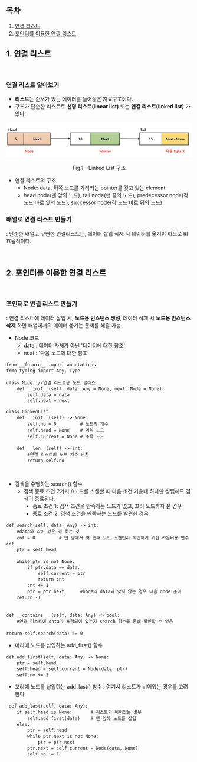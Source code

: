 ## 목차
1. [연결 리스트](#1.-연결-리스트)
2. [포인터를 이용한 연결 리스트](#2.-포인터를-이용한-연결-리스트)

## 1. 연결 리스트
<br>

### 연결 리스트 알아보기
* **리스트**는 순서가 있는 데이터를 늘어놓은 자료구조이다. 
* 구조가 단순한 리스트로 **선형 리스트(linear list)** 또는 **연결 리스트(linked list)** 가 있다. 

<p align = "center">
<img src = "img/linked_list.png">
</p>
<p align = "center">
Fig.1 - Linked List 구조
</p>

* 연결 리스트의 구조 
    * Node: data, 뒤쪽 노드를 가리키는 pointer를 갖고 있는 element.
    * head node(맨 앞의 노드), tail node(맨 끝의 노드), predecessor node(각 노드 바로 앞의 노드), successor node(각 노드 바로 뒤의 노드)

### 배열로 연결 리스트 만들기
: 단순한 배열로 구현한 연결리스트는, 데이터 삽입 삭제 시 데이터를 옮겨야 하므로 비효율적이다. 

<br>

## 2. 포인터를 이용한 연결 리스트 
<br>

### 포인터로 연결 리스트 만들기
: 연결 리스트에 데이터 삽입 시, **노드용 인스턴스 생성**, 데이터 삭제 시 **노드용 인스턴스 삭제** 하면 배열에서의 데이터 옮기는 문제를 해결 가능.

* Node 코드
    * data : 데이터 자체가 아닌 '데이터에 대한 참조'
    * next : '다음 노드에 대한 참조'

```
from __future__ import annotations
frmo typing import Any, Type

class Node: //연결 리스트용 노드 클래스
    def __init__(self, data: Any = None, next: Node = None):
        self.data = data
        self.next = next
```
```
class LinkedList:
    def __init__(self) -> None:
        self.no = 0         # 노드의 개수
        self.head = None    # 머리 노드
        self.current = None # 주목 노드

    def __len__(self) -> int:
        #연결 리스트의 노드 개수 반환 
        return self.no
```

<br>

* 검색을 수행하는 search() 함수
    * 검색 종료 조건 2가지 //노드를 스캔할 때 다음 조건 가운데 하나만 성립해도 검색이 종료된다.  
        * 종료 조건 1: 검색 조건을 만족하는 노드가 없고, 꼬리 노드까지 온 경우
        * 종료 조건 2: 검색 조건을 만족하는 노드를 발견한 경우

```
def search(self, data: Any) -> int:
    #data와 값이 같은 걸 찾는 것
    cnt = 0         # 맨 앞에서 몇 번째 노드 스캔인지 확인하기 위한 카운터용 변수 cnt
    ptr = self.head

    while ptr is not None:
        if ptr.data == data:
            self.current = ptr
            return cnt
        cnt += 1
        ptr = ptr.next      #node의 data와 맞지 않는 경우 다음 node 준비
    return -1 


def __contains__ (self, data: Any) -> bool: 
    #연결 리스트에 data가 포함되어 있는지 search 함수를 통해 확인할 수 있음

return self.search(data) >= 0

```

* 머리에 노드를 삽입하는 add_first() 함수 
```
def add_first(self, data: Any) -> None:
    ptr = self.head
    self.head = self.current = Node(data, ptr)
    self.no += 1
```

* 꼬리에 노드를 삽입하는 add_last() 함수
: 여기서 리스트가 비어있는 경우를 고려한다. 
```
 def add_last(self, data: Any):
    if self.head is None:       # 리스트가 비어있는 경우
        self.add_first(data)    # 맨 앞에 노드를 삽입
    else:
        ptr = self.head
        while ptr.next is not None:
            ptr = ptr.next
        ptr.next = self.current = Node(data, None)
        self.no += 1
```

